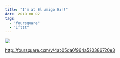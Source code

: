 ```yaml
---
title: "I'm at El Amigo Bar!"
date: 2013-08-07
tags: 
  - "foursquare"
  - "ifttt"
---
```


![](images/staticmap?center=37.74305267665914,-122.4214553344884&zoom=16&size=710x440&maptype=roadmap&sensor=false&markers=color:red%7C37.74305267665914,-122.4214553344884)  
  
http://foursquare.com/v/4ab05da0f964a520386720e3

